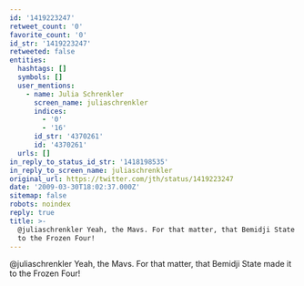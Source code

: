 ```yaml
---
id: '1419223247'
retweet_count: '0'
favorite_count: '0'
id_str: '1419223247'
retweeted: false
entities:
  hashtags: []
  symbols: []
  user_mentions:
    - name: Julia Schrenkler
      screen_name: juliaschrenkler
      indices:
        - '0'
        - '16'
      id_str: '4370261'
      id: '4370261'
  urls: []
in_reply_to_status_id_str: '1418198535'
in_reply_to_screen_name: juliaschrenkler
original_url: https://twitter.com/jth/status/1419223247
date: '2009-03-30T18:02:37.000Z'
sitemap: false
robots: noindex
reply: true
title: >-
  @juliaschrenkler Yeah, the Mavs. For that matter, that Bemidji State made it
  to the Frozen Four!
---
```


@juliaschrenkler Yeah, the Mavs. For that matter, that Bemidji State made it to the Frozen Four!